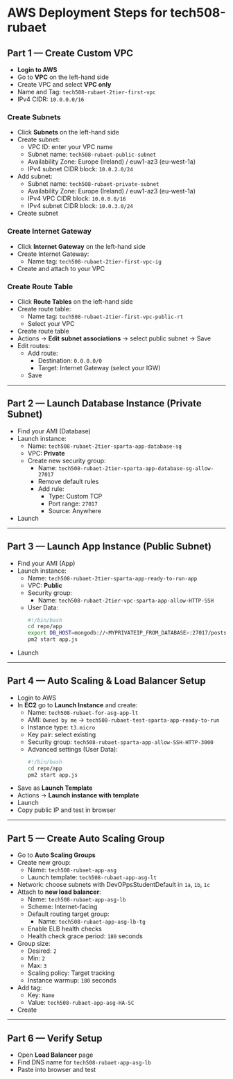 # AWS Deployment Steps for tech508-rubaet

## Part 1 — Create Custom VPC

- **Login to AWS**
- Go to **VPC** on the left-hand side
- Create VPC and select **VPC only**
- Name and Tag: `tech508-rubaet-2tier-first-vpc`
- IPv4 CIDR: `10.0.0.0/16`

### Create Subnets
- Click **Subnets** on the left-hand side
- Create subnet:
  - VPC ID: enter your VPC name
  - Subnet name: `tech508-rubaet-public-subnet`
  - Availability Zone: Europe (Ireland) / euw1-az3 (eu-west-1a)
  - IPv4 subnet CIDR block: `10.0.2.0/24`
- Add subnet:
  - Subnet name: `tech508-rubaet-private-subnet`
  - Availability Zone: Europe (Ireland) / euw1-az3 (eu-west-1a)
  - IPv4 VPC CIDR block: `10.0.0.0/16`
  - IPv4 subnet CIDR block: `10.0.3.0/24`
- Create subnet

### Create Internet Gateway
- Click **Internet Gateway** on the left-hand side
- Create Internet Gateway:
  - Name tag: `tech508-rubaet-2tier-first-vpc-ig`
- Create and attach to your VPC

### Create Route Table
- Click **Route Tables** on the left-hand side
- Create route table:
  - Name tag: `tech508-rubaet-2tier-first-vpc-public-rt`
  - Select your VPC
- Create route table
- Actions → **Edit subnet associations** → select public subnet → Save
- Edit routes:
  - Add route:
    - Destination: `0.0.0.0/0`
    - Target: Internet Gateway (select your IGW)
  - Save

---

## Part 2 — Launch Database Instance (Private Subnet)

- Find your AMI (Database)
- Launch instance:
  - Name: `tech508-rubaet-2tier-sparta-app-database-sg`
  - VPC: **Private**
  - Create new security group:
    - Name: `tech508-rubaet-2tier-sparta-app-database-sg-allow-27017`
    - Remove default rules
    - Add rule:
      - Type: Custom TCP
      - Port range: `27017`
      - Source: Anywhere
- Launch

---

## Part 3 — Launch App Instance (Public Subnet)

- Find your AMI (App)
- Launch instance:
  - Name: `tech508-rubaet-2tier-sparta-app-ready-to-run-app`
  - VPC: **Public**
  - Security group:
    - Name: `tech508-rubaet-2tier-vpc-sparta-app-allow-HTTP-SSH`
  - User Data:
    ```bash
    #!/bin/bash
    cd repo/app
    export DB_HOST=mongodb://<MYPRIVATEIP_FROM_DATABASE>:27017/posts
    pm2 start app.js
    ```
- Launch

---

## Part 4 — Auto Scaling & Load Balancer Setup

- Login to AWS
- In **EC2** go to **Launch Instance** and create:
  - Name: `tech508-rubaet-for-asg-app-lt`
  - AMI: `Owned by me` → `tech508-rubaet-test-sparta-app-ready-to-run`
  - Instance type: `t3.micro`
  - Key pair: select existing
  - Security group: `tech508-rubaet-sparta-app-allow-SSH-HTTP-3000`
  - Advanced settings (User Data):
    ```bash
    #!/bin/bash
    cd repo/app
    pm2 start app.js
    ```
- Save as **Launch Template**
- Actions → **Launch instance with template**
- Launch
- Copy public IP and test in browser

---

## Part 5 — Create Auto Scaling Group

- Go to **Auto Scaling Groups**
- Create new group:
  - Name: `tech508-rubaet-app-asg`
  - Launch template: `tech508-rubaet-app-asg-lt`
- Network: choose subnets with DevOPpsStudentDefault in `1a`, `1b`, `1c`
- Attach to **new load balancer**:
  - Name: `tech508-rubaet-app-asg-lb`
  - Scheme: Internet-facing
  - Default routing target group:
    - Name: `tech508-rubaet-app-asg-lb-tg`
  - Enable ELB health checks
  - Health check grace period: `180` seconds
- Group size:
  - Desired: `2`
  - Min: `2`
  - Max: `3`
  - Scaling policy: Target tracking
  - Instance warmup: `180` seconds
- Add tag:  
  - Key: `Name`  
  - Value: `tech508-rubaet-app-asg-HA-SC`
- Create

---

## Part 6 — Verify Setup

- Open **Load Balancer** page
- Find DNS name for `tech508-rubaet-app-asg-lb`
- Paste into browser and test
